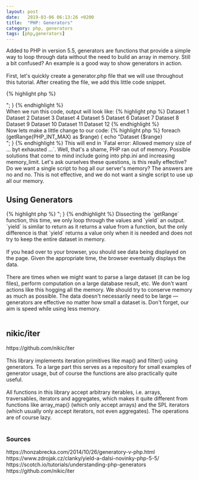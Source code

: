 ```yaml
---
layout: post
date:   2019-03-06 06:13:26 +0200
title:  "PHP: Generators"
category: php, generators
tags: [php,generators]
---
```


Added to PHP in version 5.5, generators are functions that provide a simple way to loop through data without the need to build an array in memory. Still a bit confused? An example is a good way to show generators in action.
<br /><br />
First, let's quickly create a generator.php file that we will use throughout this tutorial. After creating the file, we add this little code snippet.


{% highlight php %}
<?php

function getRange ($max = 10) {
    $array = [];

    for ($i = 1; $i < $max; $i++) {
        $array[] = $i;
    }

    return $array;
}

foreach (getRange(12) as $range) {
    echo "Dataset {$range} <br>";
}
{% endhighlight %}

<br />
When we run this code, output will look like:
{% highlight php %}
Dataset 1
Dataset 2
Dataset 3 
Dataset 4 
Dataset 5
Dataset 6
Dataset 7
Dataset 8
Dataset 9
Dataset 10
Dataset 11
Dataset 12
{% endhighlight %}

<br />
Now lets make a little change to our code:
{% highlight php %}
foreach (getRange(PHP_INT_MAX) as $range) {
    echo "Dataset {$range} <br>";
}
{% endhighlight %}

This will end in `Fatal error: Allowed memory size of ... byt exhausted ...`. Well, that's a shame, PHP ran out of memory. Possible solutions that come to mind include going into php.ini and increasing memory_limit. Let's ask ourselves these questions, is this really effective? Do we want a single script to hog all our server's memory? The answers are no and no. This is not effective, and we do not want a single script to use up all our memory.


<h2>Using Generators</h2>
{% highlight php %}
<?php

function getRange ($max = 10) {
    for ($i = 1; $i < $max; $i++) {
        yield $i;
    }
}

foreach (getRange(PHP_INT_MAX) as $range) {
    echo "Dataset {$range} <br>";
}
{% endhighlight %}

Dissecting the `getRange` function, this time, we only loop through the values and `yield` an output. `yield` is similar to return as it returns a value from a function, but the only difference is that `yield` returns a value only when it is needed and does not try to keep the entire dataset in memory.
<br /><br />
If you head over to your browser, you should see data being displayed on the page. Given the appropriate time, the browser eventually displays the data.
<br /><br />
There are times when we might want to parse a large dataset (it can be log files), perform computation on a large database result, etc. We don't want actions like this hogging all the memory. We should try to conserve memory as much as possible. The data doesn't necessarily need to be large — generators are effective no matter how small a dataset is. Don't forget, our aim is speed while using less memory.
<br /><br />

<h2>nikic/iter</h2>
https://github.com/nikic/iter <br /><br />

This library implements iteration primitives like map() and filter() using generators. To a large part this serves as a repository for small examples of generator usage, but of course the functions are also practically quite useful.
<br /><br />
All functions in this library accept arbitrary iterables, i.e. arrays, traversables, iterators and aggregates, which makes it quite different from functions like array_map() (which only accept arrays) and the SPL iterators (which usually only accept iterators, not even aggregates). The operations are of course lazy.
<br /><br />

<h3>Sources</h3>
https://honzabrecka.com/2014/10/26/generatory-v-php.html<br />
https://www.zdrojak.cz/clanky/yield-a-dalsi-novinky-php-5-5/<br />
https://scotch.io/tutorials/understanding-php-generators<br />
https://github.com/nikic/iter